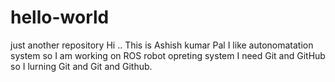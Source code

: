 # hello-world
just another repository
Hi ..
This is Ashish kumar Pal
I like autonomatation system so I am working on ROS robot opreting system
I need Git and GitHub so I lurning Git and Git and Github.
